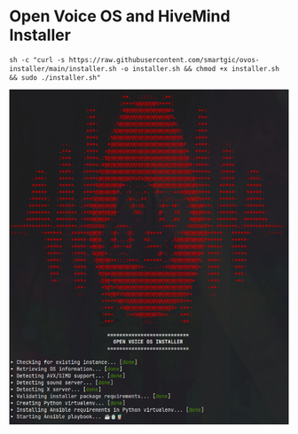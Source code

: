 # Open Voice OS and HiveMind Installer

```shell
sh -c "curl -s https://raw.githubusercontent.com/smartgic/ovos-installer/main/installer.sh -o installer.sh && chmod +x installer.sh && sudo ./installer.sh"
```
<img src='docs/installer_start.png' />
